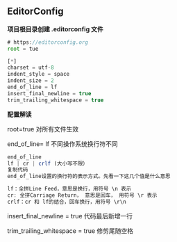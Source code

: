 ## EditorConfig

**项目根目录创建 .editorconfig 文件**

```js
# https://editorconfig.org
root = tue

[*]
charset = utf-8
indent_style = space
indent_size = 2
end_of_line = lf
insert_final_newline = true
trim_trailing_whitespace = true
```

**配置解读**

root=true 对所有文件生效

end_of_line= lf 不同操作系统换行符不同

```js
end_of_line
lf | cr | crlf (大小写不限）
复制代码
end_of_line设置的换行符的表示方式。先看一下这几个值是什么意思

lf：全拼Line Feed，意思是换行，用符号 \n 表示
cr: 全拼Carriage Return， 意思是回车， 用符号 \r 表示
crlf：cr 和 lf的结合，回车换行，用符号 \r\n
```

insert_final_newline = true 代码最后新增一行

trim_trailing_whitespace = true 修剪尾随空格
